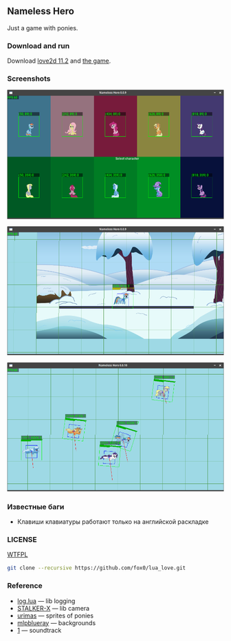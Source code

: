 ## Nameless Hero
Just a game with ponies.

### Download and run
Download [love2d 11.2](https://bitbucket.org/rude/love/downloads/) and [the game](/dist).

### Screenshots
![1.png](/docs/009_1.png)

![2.png](/docs/009_2.png)

![0010](/docs/0010_1.png)

### Известные баги
* Клавиши клавиатуры работают только на английской раскладке

### LICENSE
[WTFPL](/LICENSE)

```bash
git clone --recursive https://github.com/fox0/lua_love.git
```

### Reference
* [log.lua](https://github.com/rxi/log.lua) — lib logging
* [STALKER-X](https://github.com/adnzzzzZ/STALKER-X) — lib camera
* [urimas](https://www.deviantart.com/urimas) — sprites of ponies
* [mlpblueray](https://www.deviantart.com/mlpblueray) — backgrounds
* [1](https://www.youtube.com/watch?v=AALfBRm5G6Y) — soundtrack
